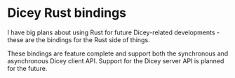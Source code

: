 # Dicey Rust bindings

I have big plans about using Rust for future Dicey-related developments - these are the bindings for the Rust side of things.

These bindings are feature complete and support both the synchronous and asynchronous Dicey client API. Support for the Dicey server API is planned for the future.